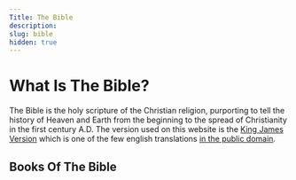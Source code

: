 ```yaml
---
Title: The Bible
description: 
slug: bible
hidden: true
---
```

# What Is The Bible?
The Bible is the holy scripture of the Christian religion, purporting to tell the history of Heaven and Earth from the beginning to the spread of Christianity in the first century A.D. The version used on this website is the [King James Version](https://www.history.com/news/king-james-bible-most-popular) which is one of the few english translations [in the public domain](https://inspiringtips.com/which-bible-versions-are-in-the-public-domain/).

## Books Of The Bible